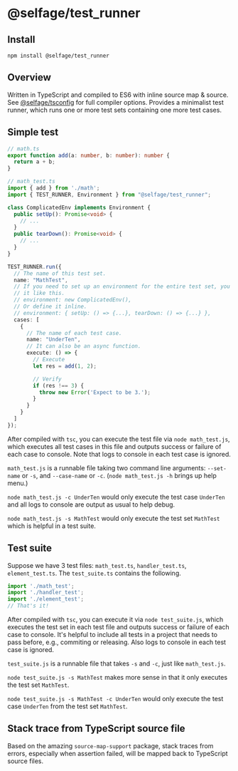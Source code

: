 # @selfage/test_runner

## Install
`npm install @selfage/test_runner`

## Overview
Written in TypeScript and compiled to ES6 with inline source map & source. See [@selfage/tsconfig](https://www.npmjs.com/package/@selfage/tsconfig) for full compiler options. Provides a minimalist test runner, which runs one or more test sets containing one more test cases.

## Simple test

```TypeScript
// math.ts
export function add(a: number, b: number): number {
  return a + b;
}

// math_test.ts
import { add } from './math';
import { TEST_RUNNER, Environment } from "@selfage/test_runner";

class ComplicatedEnv implements Environment {
  public setUp(): Promise<void> {
    // ...
  }
  public tearDown(): Promise<void> {
    // ...
  }
}

TEST_RUNNER.run({
  // The name of this test set.
  name: "MathTest",
  // If you need to set up an environment for the entire test set, you can add
  // it like this.
  // environment: new ComplicatedEnv(),
  // Or define it inline.
  // environment: { setUp: () => {...}, tearDown: () => {...} },
  cases: [
    {
      // The name of each test case.
      name: "UnderTen",
      // It can also be an async function.
      execute: () => {
        // Execute
        let res = add(1, 2);

        // Verify
        if (res !== 3) {
          throw new Error('Expect to be 3.');
        }
      }
    }
  ]
});
```

After compiled with `tsc`, you can execute the test file via
`node math_test.js`, which executes all test cases in this file and outputs
success or failure of each case to console. Note that logs to console in each
test case is ignored.

`math_test.js` is a runnable file taking two command line arguments:
`--set-name` or `-s`, and `--case-name` or `-c`. (`node math_test.js -h` brings
up help menu.)

`node math_test.js -c UnderTen` would only execute the test case `UnderTen` and
all logs to console are output as usual to help debug.

`node math_test.js -s MathTest` would only execute the test set `MathTest` which
is helpful in a test suite.

## Test suite

Suppose we have 3 test files: `math_test.ts`, `handler_test.ts`,
`element_test.ts`. The `test_suite.ts` contains the following.

```TypeScript
import './math_test';
import './handler_test';
import './element_test';
// That's it!
```

After compiled with `tsc`, you can execute it via `node test_suite.js`, which
executes the test set in each test file and outputs success or failure of each
case to console. It's helpful to include all tests in a project that needs to
pass before, e.g., commiting or releasing. Also logs to console in each test
case is ignored.

`test_suite.js` is a runnable file that takes `-s` and `-c`, just like
`math_test.js`.

`node test_suite.js -s MathTest` makes more sense in that it only executes the
test set `MathTest`.

`node test_suite.js -s MathTest -c UnderTen` would only execute the test case
`UnderTen` from the test set `MathTest`.

## Stack trace from TypeScript source file

Based on the amazing `source-map-support` package, stack traces from errors, especially when assertion failed, will be mapped back to TypeScript source files.